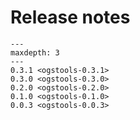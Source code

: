 # Release notes

```{toctree}
---
maxdepth: 3
---
0.3.1 <ogstools-0.3.1>
0.3.0 <ogstools-0.3.0>
0.2.0 <ogstools-0.2.0>
0.1.0 <ogstools-0.1.0>
0.0.3 <ogstools-0.0.3>
```
